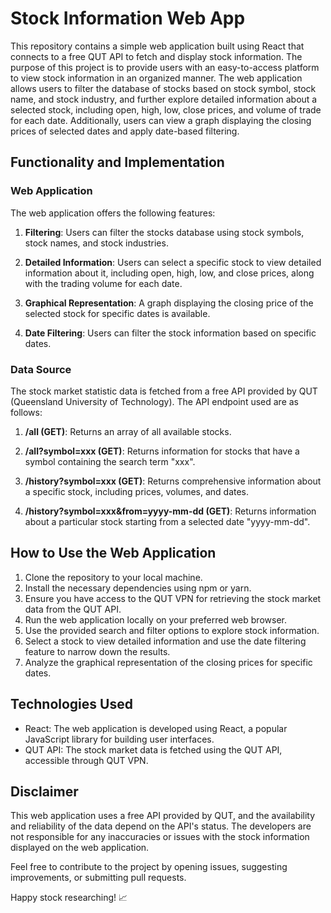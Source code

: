 # Stock Information Web App

This repository contains a simple web application built using React that connects to a free QUT API to fetch and display stock information. The purpose of this project is to provide users with an easy-to-access platform to view stock information in an organized manner. The web application allows users to filter the database of stocks based on stock symbol, stock name, and stock industry, and further explore detailed information about a selected stock, including open, high, low, close prices, and volume of trade for each date. Additionally, users can view a graph displaying the closing prices of selected dates and apply date-based filtering.

## Functionality and Implementation

### Web Application

The web application offers the following features:

1. **Filtering**: Users can filter the stocks database using stock symbols, stock names, and stock industries.

2. **Detailed Information**: Users can select a specific stock to view detailed information about it, including open, high, low, and close prices, along with the trading volume for each date.

3. **Graphical Representation**: A graph displaying the closing price of the selected stock for specific dates is available.

4. **Date Filtering**: Users can filter the stock information based on specific dates.

### Data Source

The stock market statistic data is fetched from a free API provided by QUT (Queensland University of Technology). The API endpoint used are as follows:

1. **/all (GET)**: Returns an array of all available stocks.

2. **/all?symbol=xxx (GET)**: Returns information for stocks that have a symbol containing the search term "xxx".

3. **/history?symbol=xxx (GET)**: Returns comprehensive information about a specific stock, including prices, volumes, and dates.

4. **/history?symbol=xxx&from=yyyy-mm-dd (GET)**: Returns information about a particular stock starting from a selected date "yyyy-mm-dd".

## How to Use the Web Application

1. Clone the repository to your local machine.
2. Install the necessary dependencies using npm or yarn.
3. Ensure you have access to the QUT VPN for retrieving the stock market data from the QUT API.
4. Run the web application locally on your preferred web browser.
5. Use the provided search and filter options to explore stock information.
6. Select a stock to view detailed information and use the date filtering feature to narrow down the results.
7. Analyze the graphical representation of the closing prices for specific dates.

## Technologies Used

- React: The web application is developed using React, a popular JavaScript library for building user interfaces.
- QUT API: The stock market data is fetched using the QUT API, accessible through QUT VPN.

## Disclaimer

This web application uses a free API provided by QUT, and the availability and reliability of the data depend on the API's status. The developers are not responsible for any inaccuracies or issues with the stock information displayed on the web application.

Feel free to contribute to the project by opening issues, suggesting improvements, or submitting pull requests.

Happy stock researching! 📈
